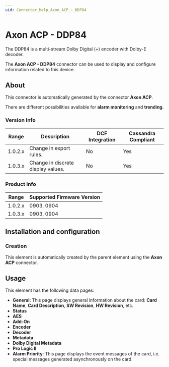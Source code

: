 ```yaml
---
uid: Connector_help_Axon_ACP_-_DDP84
---
```


# Axon ACP - DDP84

The DDP84 is a multi-stream Dolby Digital (+) encoder with Dolby-E decoder.

The **Axon ACP - DDP84** connector can be used to display and configure information related to this device.

## About

This connector is automatically generated by the connector **Axon ACP**.

There are different possibilities available for **alarm monitoring** and **trending**.

### Version Info

| Range     | Description                        | DCF Integration     | Cassandra Compliant     |
|------------------|------------------------------------|---------------------|-------------------------|
| 1.0.2.x          | Change in export rules.            | No                  | Yes                     |
| 1.0.3.x          | Change in discrete display values. | No                  | Yes                     |

### Product Info

| Range | Supported Firmware Version |
|------------------|-----------------------------|
| 1.0.2.x          | 0903, 0904                  |
| 1.0.3.x          | 0903, 0904                  |

## Installation and configuration

### Creation

This element is automatically created by the parent element using the **Axon ACP** connector.

## Usage

This element has the following data pages:

- **General**: This page displays general information about the card: **Card Name**, **Card Description**, **SW Revision**, **HW Revision**, etc.
- **Status**
- **AES**
- **Add-On**
- **Encoder**
- **Decoder**
- **Metadata**
- **Dolby Digital Metadata**
- **Pro Logic II**
- **Alarm Priority**: This page displays the event messages of the card, i.e. special messages generated asynchronously on the card.
